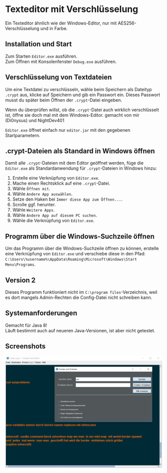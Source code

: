# Texteditor mit Verschlüsselung

Ein Texteditor ähnlich wie der Windows-Editor, nur mit AES256-Verschlüsselung und in Farbe.

## Installation und Start

Zum Starten `Editor.exe` ausführen.  
Zum Öffnen mit Konsolenfenster `Debug.exe` ausführen.

## Verschlüsselung von Textdateien

Um eine Textdatei zu verschlüsseln, wähle beim Speichern als Dateityp `.crypt` aus, klicke auf Speichern und gib ein Passwort ein. Dieses Passwort musst du später beim Öffnen der `.crypt`-Datei eingeben. 

Wenn du überprüfen willst, ob die `.crypt`-Datei auch wirklich verschlüsselt ist, öffne sie doch mal mit dem Windows-Editor.
gemacht von mir (Di0nysus) und NightDev401

`Editor.exe` öffnet einfach nur `editor.jar` mit den gegebenen Startparametern.

## .crypt-Dateien als Standard in Windows öffnen

Damit alle `.crypt`-Dateien mit dem Editor geöffnet werden, füge die `Editor.exe` als Standardanwendung für `.crypt`-Dateien in Windows hinzu:

1. Erstelle eine Verknüpfung von `Editor.exe`.
2. Mache einen Rechtsklick auf eine `.crypt`-Datei.
3. Wähle `Öffnen mit`.
4. Wähle `Andere App auswählen`.
5. Setze den Haken bei `Immer diese App zum Öffnen...`.
6. Scrolle ggf. herunter.
7. Wähle `Weitere Apps`.
8. Wähle `Andere App auf diesem PC suchen`.
9. Wähle die Verknüpfung von `Editor.exe`.

## Programm über die Windows-Suchzeile öffnen

Um das Programm über die Windows-Suchzeile öffnen zu können, erstelle eine Verknüpfung von `Editor.exe` und verschiebe diese in den Pfad:  
`C:\Users\%username%\AppData\Roaming\Microsoft\Windows\Start Menu\Programs`.

## Version 2

Dieses Programm funktioniert nicht im `C:\program files`-Verzeichnis, weil es dort mangels Admin-Rechten die Config-Datei nicht schreiben kann.

## Systemanforderungen

Gemacht für Java 8!  
Läuft bestimmt auch auf neueren Java-Versionen, ist aber nicht getestet.

## Screenshots
![Screenshot of the Program](pic-1.png)
